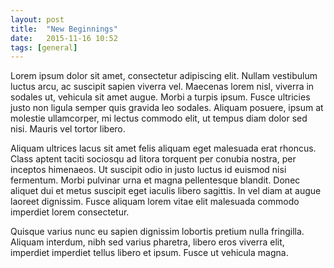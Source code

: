 ```yaml
---
layout: post
title:  "New Beginnings"
date:   2015-11-16 10:52
tags: [general]
---
```

Lorem ipsum dolor sit amet, consectetur adipiscing elit. Nullam vestibulum luctus arcu, ac suscipit sapien viverra vel. Maecenas lorem nisl, viverra in sodales ut, vehicula sit amet augue. Morbi a turpis ipsum. Fusce ultricies justo non ligula semper quis gravida leo sodales. Aliquam posuere, ipsum at molestie ullamcorper, mi lectus commodo elit, ut tempus diam dolor sed nisi. Mauris vel tortor libero. 

<!--more-->

Aliquam ultrices lacus sit amet felis aliquam eget malesuada erat rhoncus. Class aptent taciti sociosqu ad litora torquent per conubia nostra, per inceptos himenaeos. Ut suscipit odio in justo luctus id euismod nisi fermentum. Morbi pulvinar urna et magna pellentesque blandit. Donec aliquet dui et metus suscipit eget iaculis libero sagittis. In vel diam at augue laoreet dignissim. Fusce aliquam lorem vitae elit malesuada commodo imperdiet lorem consectetur. 

Quisque varius nunc eu sapien dignissim lobortis pretium nulla fringilla. Aliquam interdum, nibh sed varius pharetra, libero eros viverra elit, imperdiet imperdiet tellus libero et ipsum. Fusce ut vehicula magna.
